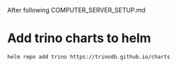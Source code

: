 After following COMPUTER_SERVER_SETUP.md


# Add trino charts to helm
```
helm repo add trino https://trinodb.github.io/charts

```